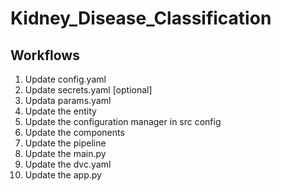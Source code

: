# Kidney_Disease_Classification

## Workflows

1. Update config.yaml
2. Update secrets.yaml [optional]
3. Updata params.yaml
4. Update the entity
5. Update the configuration manager in src config
6. Update the components
7. Update the pipeline
8. Update the main.py
9. Update the dvc.yaml
10. Update the app.py